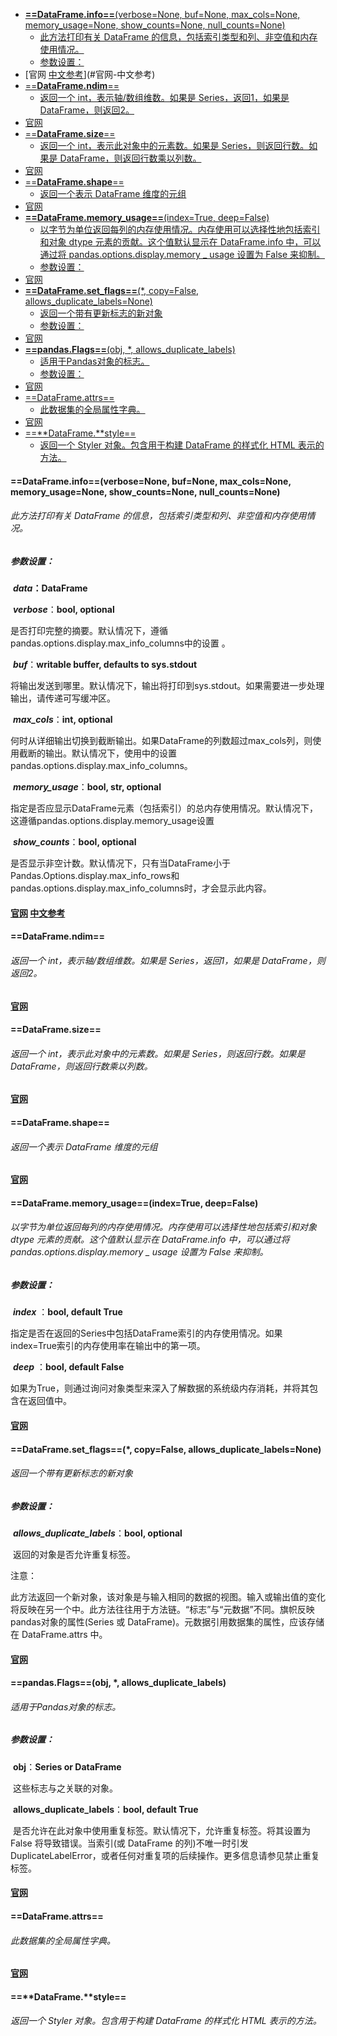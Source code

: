 - [**==DataFrame.info==**(verbose=None, buf=None, max_cols=None, memory_usage=None, show_counts=None, null_counts=None)](#dataframeinfoverbosenone-bufnone-max_colsnone-memory_usagenone-show_countsnone-null_countsnone)
    - [此方法打印有关 DataFrame 的信息，包括索引类型和列、非空值和内存使用情况。](#此方法打印有关-dataframe-的信息包括索引类型和列非空值和内存使用情况)
  - [参数设置：](#参数设置)
- [官网 [中文参考](https://www.cjavapy.com/article/535/)](#官网-中文参考)
- [==**DataFrame.ndim**==](#dataframendim)
    - [返回一个 int，表示轴/数组维数。如果是 Series，返回1，如果是 DataFrame，则返回2。](#返回一个-int表示轴数组维数如果是-series返回1如果是-dataframe则返回2)
- [官网](#官网)
- [==**DataFrame.size**==](#dataframesize)
    - [返回一个 int，表示此对象中的元素数。如果是 Series，则返回行数。如果是 DataFrame，则返回行数乘以列数。](#返回一个-int表示此对象中的元素数如果是-series则返回行数如果是-dataframe则返回行数乘以列数)
- [官网](#官网-1)
- [==**DataFrame.shape**==](#dataframeshape)
    - [返回一个表示 DataFrame 维度的元组](#返回一个表示-dataframe-维度的元组)
- [官网](#官网-2)
- [**==DataFrame.memory_usage==**(index=True, deep=False)](#dataframememory_usageindextrue-deepfalse)
    - [以字节为单位返回每列的内存使用情况。内存使用可以选择性地包括索引和对象 dtype 元素的贡献。这个值默认显示在 DataFrame.info 中，可以通过将 pandas.options.display.memory _ usage 设置为 False 来抑制。](#以字节为单位返回每列的内存使用情况内存使用可以选择性地包括索引和对象-dtype-元素的贡献这个值默认显示在-dataframeinfo-中可以通过将-pandasoptionsdisplaymemory-_-usage-设置为-false-来抑制)
  - [参数设置：](#参数设置-1)
- [官网](#官网-3)
- [**==DataFrame.set_flags==**(*, copy=False, allows_duplicate_labels=None)](#dataframeset_flags-copyfalse-allows_duplicate_labelsnone)
    - [返回一个带有更新标志的新对象](#返回一个带有更新标志的新对象)
  - [参数设置：](#参数设置-2)
- [官网](#官网-4)
- [**==pandas.Flags==**(obj, *, allows_duplicate_labels)](#pandasflagsobj--allows_duplicate_labels)
    - [适用于Pandas对象的标志。](#适用于pandas对象的标志)
  - [参数设置：](#参数设置-3)
- [官网](#官网-5)
- [==DataFrame.attrs==](#dataframeattrs)
    - [此数据集的全局属性字典。](#此数据集的全局属性字典)
- [官网](#官网-6)
- [==**DataFrame.**style==](#dataframestyle)
    - [返回一个 Styler 对象。包含用于构建 DataFrame 的样式化 HTML 表示的方法。](#返回一个-styler-对象包含用于构建-dataframe-的样式化-html-表示的方法)

#### **==DataFrame.info==**(verbose=None, buf=None, max_cols=None, memory_usage=None, show_counts=None, null_counts=None)

###### 此方法打印有关 DataFrame 的信息，包括索引类型和列、非空值和内存使用情况。

##### 参数设置：

​	***data*：DataFrame**

​	***verbose***：**bool, optional**

​		是否打印完整的摘要。默认情况下，遵循pandas.options.display.max_info_columns中的设置 。

​	***buf***：**writable buffer, defaults to sys.stdout**

​		将输出发送到哪里。默认情况下，输出将打印到sys.stdout。如果需要进一步处理输出，请传递可写缓冲区。

​	***max_cols***：**int, optional**

​		何时从详细输出切换到截断输出。如果DataFrame的列数超过max_cols列，则使用截断的输出。默认情况下，使用中的设置 pandas.options.display.max_info_columns。

​	***memory_usage***：**bool, str, optional**

​		指定是否应显示DataFrame元素（包括索引）的总内存使用情况。默认情况下，这遵循pandas.options.display.memory_usage设置

​	***show_counts***：**bool, optional**

​		是否显示非空计数。默认情况下，只有当DataFrame小于Pandas.Options.display.max_info_rows和pandas.options.display.max_info_columns时，才会显示此内容。

#### [官网](https://pandas.pydata.org/docs/reference/api/pandas.DataFrame.info.html) [中文参考](https://www.cjavapy.com/article/535/)

#### ==**DataFrame.ndim**==

###### 返回一个 int，表示轴/数组维数。如果是 Series，返回1，如果是 DataFrame，则返回2。

#### [官网](https://pandas.pydata.org/docs/reference/api/pandas.DataFrame.ndim.html)

#### ==**DataFrame.size**==

###### 返回一个 int，表示此对象中的元素数。如果是 Series，则返回行数。如果是 DataFrame，则返回行数乘以列数。

#### [官网](https://pandas.pydata.org/docs/reference/api/pandas.DataFrame.size.html)

#### ==**DataFrame.shape**==

###### 返回一个表示 DataFrame 维度的元组

#### [官网](https://pandas.pydata.org/docs/reference/api/pandas.DataFrame.shape.html)

#### **==DataFrame.memory_usage==**(index=True, deep=False)

###### 以字节为单位返回每列的内存使用情况。内存使用可以选择性地包括索引和对象 dtype 元素的贡献。这个值默认显示在 DataFrame.info 中，可以通过将 pandas.options.display.memory _ usage 设置为 False 来抑制。

##### 参数设置：

​	***index*** ：**bool, default True**

​		指定是否在返回的Series中包括DataFrame索引的内存使用情况。如果index=True索引的内存使用率在输出中的第一项。

​	***deep*** ：**bool, default False**

​		如果为True，则通过询问对象类型来深入了解数据的系统级内存消耗，并将其包含在返回值中。

#### [官网](https://pandas.pydata.org/docs/reference/api/pandas.DataFrame.memory_usage.html)

#### **==DataFrame.set_flags==**(*, copy=False, allows_duplicate_labels=None)

###### 返回一个带有更新标志的新对象

##### 参数设置：

​	***allows_duplicate_labels***：**bool, optional**

​		返回的对象是否允许重复标签。

注意：

​	此方法返回一个新对象，该对象是与输入相同的数据的视图。输入或输出值的变化将反映在另一个中。此方法往往用于方法链。“标志”与“元数据”不同。旗帜反映pandas对象的属性(Series 或 DataFrame)。元数据引用数据集的属性，应该存储在 DataFrame.attrs 中。

#### [官网](https://pandas.pydata.org/docs/reference/api/pandas.DataFrame.set_flags.html)

#### **==pandas.Flags==**(obj, *, allows_duplicate_labels)

###### 适用于Pandas对象的标志。

##### 参数设置：

​	**obj**：**Series or DataFrame**

​		这些标志与之关联的对象。

​	**allows_duplicate_labels**：**bool, default True**

​		是否允许在此对象中使用重复标签。默认情况下，允许重复标签。将其设置为 False 将导致错误。当索引(或 DataFrame 的列)不唯一时引发 DuplicateLabelError，或者任何对重复项的后续操作。更多信息请参见禁止重复标签。

#### [官网](https://pandas.pydata.org/docs/reference/api/pandas.Flags.html)

#### ==DataFrame.attrs==

###### 此数据集的全局属性字典。

#### [官网](https://pandas.pydata.org/docs/reference/api/pandas.DataFrame.attrs.html)

#### ==**DataFrame.**style==

###### 返回一个 Styler 对象。包含用于构建 DataFrame 的样式化 HTML 表示的方法。

